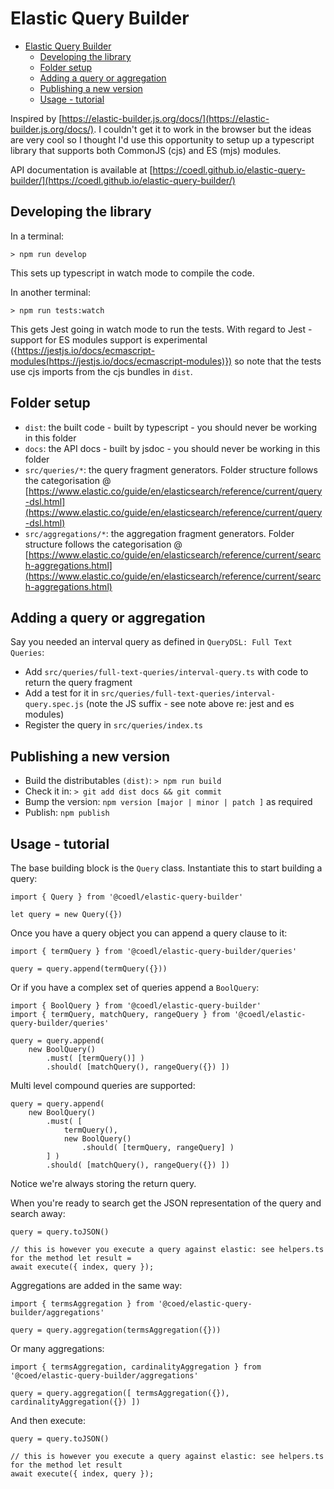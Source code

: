 # Elastic Query Builder

- [Elastic Query Builder](#elastic-query-builder)
  - [Developing the library](#developing-the-library)
  - [Folder setup](#folder-setup)
  - [Adding a query or aggregation](#adding-a-query-or-aggregation)
  - [Publishing a new version](#publishing-a-new-version)
  - [Usage - tutorial](#usage---tutorial)

Inspired by [https://elastic-builder.js.org/docs/](https://elastic-builder.js.org/docs/). I couldn't
get it to work in the browser but the ideas are very cool so I thought I'd use this opportunity to
setup up a typescript library that supports both CommonJS (cjs) and ES (mjs) modules.

API documentation is available at
[https://coedl.github.io/elastic-query-builder/](https://coedl.github.io/elastic-query-builder/)

## Developing the library

In a terminal:

```
> npm run develop
```

This sets up typescript in watch mode to compile the code.

In another terminal:

```
> npm run tests:watch
```

This gets Jest going in watch mode to run the tests. With regard to Jest - support for ES modules
support is experimental
({https://jestjs.io/docs/ecmascript-modules(https://jestjs.io/docs/ecmascript-modules)}) so note
that the tests use cjs imports from the cjs bundles in `dist`.

## Folder setup

-   `dist`: the built code - built by typescript - you should never be working in this folder
-   `docs`: the API docs - built by jsdoc - you should never be working in this folder
-   `src/queries/*`: the query fragment generators. Folder structure follows the categorisation @
    [https://www.elastic.co/guide/en/elasticsearch/reference/current/query-dsl.html](https://www.elastic.co/guide/en/elasticsearch/reference/current/query-dsl.html)
-   `src/aggregations/*`: the aggregation fragment generators. Folder structure follows the
    categorisation @
    [https://www.elastic.co/guide/en/elasticsearch/reference/current/search-aggregations.html](https://www.elastic.co/guide/en/elasticsearch/reference/current/search-aggregations.html)

## Adding a query or aggregation

Say you needed an interval query as defined in `QueryDSL: Full Text Queries`:

-   Add `src/queries/full-text-queries/interval-query.ts` with code to return the query fragment
-   Add a test for it in `src/queries/full-text-queries/interval-query.spec.js` (note the JS
    suffix - see note above re: jest and es modules)
-   Register the query in `src/queries/index.ts`

## Publishing a new version

-   Build the distributables `(dist)`: `> npm run build`
-   Check it in: `> git add dist docs && git commit`
-   Bump the version: `npm version [major | minor | patch ]` as required
-   Publish: `npm publish`

## Usage - tutorial

The base building block is the `Query` class. Instantiate this to start building a query:

```
import { Query } from '@coedl/elastic-query-builder'

let query = new Query({})
```

Once you have a query object you can append a query clause to it:

```
import { termQuery } from '@coedl/elastic-query-builder/queries'

query = query.append(termQuery({}))

```

Or if you have a complex set of queries append a `BoolQuery`:

```
import { BoolQuery } from '@coedl/elastic-query-builder'
import { termQuery, matchQuery, rangeQuery } from '@coedl/elastic-query-builder/queries'

query = query.append(
    new BoolQuery()
        .must( [termQuery()] )
        .should( [matchQuery(), rangeQuery({}) ])
```

Multi level compound queries are supported:

```
query = query.append(
    new BoolQuery()
        .must( [
            termQuery(),
            new BoolQuery()
                .should( [termQuery, rangeQuery] )
        ] )
        .should( [matchQuery(), rangeQuery({}) ])
```

Notice we're always storing the return query.

When you're ready to search get the JSON representation of the query and search away:

```
query = query.toJSON()

// this is however you execute a query against elastic: see helpers.ts for the method let result =
await execute({ index, query });

```

Aggregations are added in the same way:

```
import { termsAggregation } from '@coed/elastic-query-builder/aggregations'

query = query.aggregation(termsAggregation({}))
```

Or many aggregations:

```
import { termsAggregation, cardinalityAggregation } from '@coed/elastic-query-builder/aggregations'

query = query.aggregation([ termsAggregation({}), cardinalityAggregation({}) ])
```

And then execute:

```
query = query.toJSON()

// this is however you execute a query against elastic: see helpers.ts for the method let result
await execute({ index, query });
```
